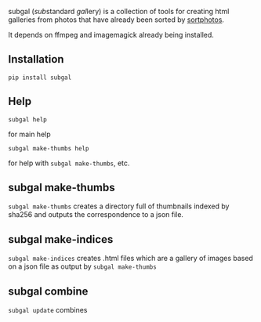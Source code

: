 subgal (*sub*standard *gal*lery) is a collection of tools for creating html
galleries from photos that have already been sorted by [sortphotos].

It depends on ffmpeg and imagemagick already being installed.


Installation
------------

    pip install subgal

Help
----

    subgal help

for main help

    subgal make-thumbs help

for help with `subgal make-thumbs`, etc.

subgal make-thumbs
------------------

`subgal make-thumbs` creates a directory full of thumbnails indexed by sha256 and outputs the correspondence to a json file.


subgal make-indices
-------------------

`subgal make-indices` creates .html files which are a gallery of images based on a json file as output by `subgal make-thumbs`

subgal combine
--------------

`subgal update` combines 


[sortphotos]: https://github.com/andrewning/sortphotos
